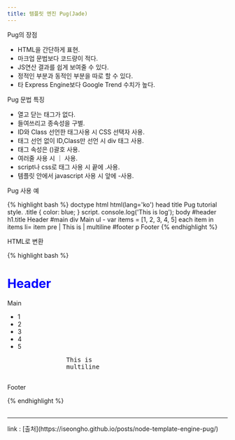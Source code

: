```yaml
---
title: 템플릿 엔진 Pug(Jade)
---
```


<div class="post-stitle">Pug의 장점</div>

* HTML을 간단하게 표현.
* 마크업 문법보다 코드량이 적다.
* JS연산 결과를 쉽게 보여줄 수 있다.
* 정적인 부분과 동적인 부분을 따로 할 수 있다.
* 타 Express Engine보다 Google Trend 수치가 높다.

<div class="post-stitle">Pug 문법 특징</div>

* 열고 닫는 태그가 없다. 
* 들여쓰리고 종속성을 구별.
* ID와 Class 선언한 태그사용 시 CSS 선택자 사용.
* 태그 선언 없이 ID,Class만 선언 시 div 태그 사용.
* 태그 속성은 ()괄호 사용.
* 여러줄 사용 시 ｜ 사용.
* script나 css로 태그 사용 시 끝에 .사용.
* 템플릿 안에서 javascript 사용 시 앞에 -사용.

<div class="post-stitle">Pug 사용 예</div>

{% highlight bash %}
doctype html
html(lang='ko')
    head
        title Pug tutorial
        style.
            .title {
                color: blue;
            }
        script.
            console.log('This is log');
    body
        #header
            h1.title Header
        #main
            div Main
            ul
                - var items = [1, 2, 3, 4, 5]
                each item in items
                    li= item
            pre
                | This is
                | multiline
        #footer
            p Footer
{% endhighlight %}

<div class="code-title">HTML로 변환</div>

{% highlight bash %}
<!DOCTYPE html>
<html lang="ko">
    <head>
    <title>Pug tutorial</title>
    <style>
        .title {
            color: blue;
        }
    </style>
    <script>
        console.log('This is log');
    </script>
    </head>
    <body>
        <div id="header">
            <h1 class="title">Header</h1>
        </div>
        <div id="main">
            <div>Main</div>
            <ul>
                <li>1</li>
                <li>2</li>
                <li>3</li>
                <li>4</li>
                <li>5</li>
            </ul>
            <pre>
                This is
                multiline
            </pre>
        </div>
        <div id="footer">
            <p>Footer</p>
        </div>
    </body>
</html>
{% endhighlight %}


<hr style="margin-top:30px;">
link : 
[출처](https://iseongho.github.io/posts/node-template-engine-pug/)